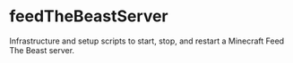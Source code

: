 # feedTheBeastServer
Infrastructure and setup scripts to start, stop, and restart a Minecraft Feed The Beast server.

